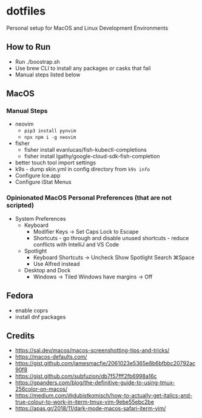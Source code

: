 # dotfiles

Personal setup for MacOS and Linux Development Environments

## How to Run

- Run ./boostrap.sh
- Use brew CLI to install any packages or casks that fail
- Manual steps listed below

## MacOS

### Manual Steps

- neovim
  - `pip3 install pynvim`
  - `npx npm i -g neovim`
- fisher
  - fisher install evanlucas/fish-kubectl-completions
  - fisher install lgathy/google-cloud-sdk-fish-completion
- better touch tool import settings
- k9s - dump skin.yml in config directory from `k9s info`
- Configure Ice.app
- Configure iStat Menus

### Opinionated MacOS Personal Preferences (that are not scripted)

- System Preferences
  - Keyboard
    - Modifier Keys -> Set Caps Lock to Escape
    - Shortcuts - go through and disable unused shortcuts - reduce conflicts with IntelliJ and VS Code
  - Spotlight
    - Keyboard Shortcuts -> Uncheck Show Spotlight Search ⌘Space
    - Use Alfred instead
  - Desktop and Dock
    - Windows -> Tiled Windows have margins -> Off

## Fedora

- enable coprs
- install dnf packages

## Credits

- <https://sal.dev/macos/macos-screenshotting-tips-and-tricks/>
- <https://macos-defaults.com/>
- <https://gist.github.com/jamesmacfie/2061023e5365e8b6bfbbc20792ac90f8>
- <https://gist.github.com/subfuzion/db7f57fff2fb6998a16c>
- <https://gpanders.com/blog/the-definitive-guide-to-using-tmux-256color-on-macos/>
- <https://medium.com/@dubistkomisch/how-to-actually-get-italics-and-true-colour-to-work-in-iterm-tmux-vim-9ebe55ebc2be>
- <https://apas.gr/2018/11/dark-mode-macos-safari-iterm-vim/>
